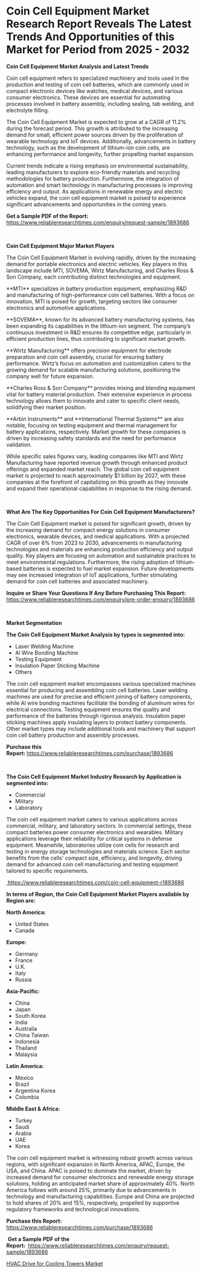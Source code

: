 <p><h1>Coin Cell Equipment Market Research Report Reveals The Latest Trends And Opportunities of this Market for Period from 2025 - 2032</h1></p><p><strong>Coin Cell Equipment Market Analysis and Latest Trends</strong></p>
<p><p>Coin cell equipment refers to specialized machinery and tools used in the production and testing of coin cell batteries, which are commonly used in compact electronic devices like watches, medical devices, and various consumer electronics. These devices are essential for automating processes involved in battery assembly, including sealing, tab welding, and electrolyte filling.</p><p>The Coin Cell Equipment Market is expected to grow at a CAGR of 11.2% during the forecast period. This growth is attributed to the increasing demand for small, efficient power sources driven by the proliferation of wearable technology and IoT devices. Additionally, advancements in battery technology, such as the development of lithium-ion coin cells, are enhancing performance and longevity, further propelling market expansion.</p><p>Current trends indicate a rising emphasis on environmental sustainability, leading manufacturers to explore eco-friendly materials and recycling methodologies for battery production. Furthermore, the integration of automation and smart technology in manufacturing processes is improving efficiency and output. As applications in renewable energy and electric vehicles expand, the coin cell equipment market is poised to experience significant advancements and opportunities in the coming years.</p></p>
<p><strong>Get a Sample PDF of the Report:&nbsp;</strong> <a href="https://www.reliableresearchtimes.com/enquiry/request-sample/1893686?utm_campaign=2002&utm_medium=2&utm_source=Github&utm_content=ia&utm_term=01032025&utm_id=coin-cell-equipment">https://www.reliableresearchtimes.com/enquiry/request-sample/1893686</a></p>
<p>&nbsp;</p>
<p><strong>Coin Cell Equipment Major Market Players</strong></p>
<p><p>The Coin Cell Equipment Market is evolving rapidly, driven by the increasing demand for portable electronics and electric vehicles. Key players in this landscape include MTI, SOVEMA, Wirtz Manufacturing, and Charles Ross & Son Company, each contributing distinct technologies and equipment.</p><p>**MTI** specializes in battery production equipment, emphasizing R&D and manufacturing of high-performance coin cell batteries. With a focus on innovation, MTI is poised for growth, targeting sectors like consumer electronics and automotive applications. </p><p>**SOVEMA**, known for its advanced battery manufacturing systems, has been expanding its capabilities in the lithium-ion segment. The company’s continuous investment in R&D ensures its competitive edge, particularly in efficient production lines, thus contributing to significant market growth.</p><p>**Wirtz Manufacturing** offers precision equipment for electrode preparation and coin cell assembly, crucial for ensuring battery performance. Wirtz’s focus on automation and customization caters to the growing demand for scalable manufacturing solutions, positioning the company well for future expansion.</p><p>**Charles Ross & Son Company** provides mixing and blending equipment vital for battery material production. Their extensive experience in process technology allows them to innovate and cater to specific client needs, solidifying their market position.</p><p>**Arbin Instruments** and **International Thermal Systems** are also notable, focusing on testing equipment and thermal management for battery applications, respectively. Market growth for these companies is driven by increasing safety standards and the need for performance validation.</p><p>While specific sales figures vary, leading companies like MTI and Wirtz Manufacturing have reported revenue growth through enhanced product offerings and expanded market reach. The global coin cell equipment market is projected to reach approximately $1 billion by 2027, with these companies at the forefront of capitalizing on this growth as they innovate and expand their operational capabilities in response to the rising demand.</p></p>
<p>&nbsp;</p>
<p><strong>What Are The Key Opportunities For Coin Cell Equipment Manufacturers?</strong></p>
<p><p>The Coin Cell Equipment market is poised for significant growth, driven by the increasing demand for compact energy solutions in consumer electronics, wearable devices, and medical applications. With a projected CAGR of over 6% from 2023 to 2030, advancements in manufacturing technologies and materials are enhancing production efficiency and output quality. Key players are focusing on automation and sustainable practices to meet environmental regulations. Furthermore, the rising adoption of lithium-based batteries is expected to fuel market expansion. Future developments may see increased integration of IoT applications, further stimulating demand for coin cell batteries and associated machinery.</p></p>
<p><strong>Inquire or Share Your Questions If Any Before Purchasing This Report:</strong> <a href="https://www.reliableresearchtimes.com/enquiry/pre-order-enquiry/1893686?utm_campaign=2002&utm_medium=2&utm_source=Github&utm_content=ia&utm_term=01032025&utm_id=coin-cell-equipment">https://www.reliableresearchtimes.com/enquiry/pre-order-enquiry/1893686</a></p>
<p>&nbsp;</p>
<p><strong>Market Segmentation</strong></p>
<p><strong>The Coin Cell Equipment Market Analysis by types is segmented into:</strong></p>
<p><ul><li>Laser Welding Machine</li><li>Al Wire Bonding Machine</li><li>Testing Equipment</li><li>Insulation Paper Sticking Machine</li><li>Others</li></ul></p>
<p><p>The coin cell equipment market encompasses various specialized machines essential for producing and assembling coin cell batteries. Laser welding machines are used for precise and efficient joining of battery components, while Al wire bonding machines facilitate the bonding of aluminum wires for electrical connections. Testing equipment ensures the quality and performance of the batteries through rigorous analysis. Insulation paper sticking machines apply insulating layers to protect battery components. Other market types may include additional tools and machinery that support coin cell battery production and assembly processes.</p></p>
<p><strong>Purchase this Report:&nbsp;</strong><a href="https://www.reliableresearchtimes.com/purchase/1893686?utm_campaign=2002&utm_medium=2&utm_source=Github&utm_content=ia&utm_term=01032025&utm_id=coin-cell-equipment">https://www.reliableresearchtimes.com/purchase/1893686</a></p>
<p>&nbsp;</p>
<p><strong>The Coin Cell Equipment Market Industry Research by Application is segmented into:</strong></p>
<p><ul><li>Commercial</li><li>Military</li><li>Laboratory</li></ul></p>
<p><p>The coin cell equipment market caters to various applications across commercial, military, and laboratory sectors. In commercial settings, these compact batteries power consumer electronics and wearables. Military applications leverage their reliability for critical systems in defense equipment. Meanwhile, laboratories utilize coin cells for research and testing in energy storage technologies and materials science. Each sector benefits from the cells' compact size, efficiency, and longevity, driving demand for advanced coin cell manufacturing and testing equipment tailored to specific requirements.</p></p>
<p><a href="https://www.reliableresearchtimes.com/coin-cell-equipment-r1893686?utm_campaign=2002&utm_medium=2&utm_source=Github&utm_content=ia&utm_term=01032025&utm_id=coin-cell-equipment">&nbsp;https://www.reliableresearchtimes.com/coin-cell-equipment-r1893686</a></p>
<p><strong>In terms of Region, the Coin Cell Equipment Market Players available by Region are:</strong></p>
<p>
    <p> <strong> North America: </strong>
        <ul>
            <li>United States</li>
            <li>Canada</li>
        </ul>
        </p> 
    <p> <strong> Europe: </strong>
        <ul>
            <li>Germany</li>
            <li>France</li>
            <li>U.K.</li>
            <li>Italy</li>
            <li>Russia</li>
        </ul>
        </p> 
    <p> <strong> Asia-Pacific: </strong>
        <ul>
            <li>China</li>
            <li>Japan</li>
            <li>South Korea</li>
            <li>India</li>
            <li>Australia</li>
            <li>China Taiwan</li>
            <li>Indonesia</li>
            <li>Thailand</li>
            <li>Malaysia</li>
        </ul>
        </p> 
    <p> <strong> Latin America: </strong>
        <ul>
            <li>Mexico</li>
            <li>Brazil</li>
            <li>Argentina Korea</li>
            <li>Colombia</li>
        </ul>
        </p> 
    <p> <strong> Middle East & Africa: </strong>
        <ul>
            <li>Turkey</li>
            <li>Saudi</li>
            <li>Arabia</li>
            <li>UAE</li>
            <li>Korea</li>
        </ul>
    </p>
    </p>
<p><p>The coin cell equipment market is witnessing robust growth across various regions, with significant expansion in North America, APAC, Europe, the USA, and China. APAC is poised to dominate the market, driven by increased demand for consumer electronics and renewable energy storage solutions, holding an anticipated market share of approximately 40%. North America follows with around 25%, primarily due to advancements in technology and manufacturing capabilities. Europe and China are projected to hold shares of 20% and 15%, respectively, propelled by supportive regulatory frameworks and technological innovations.</p></p>
<p><strong>Purchase this Report: </strong><a href="https://www.reliableresearchtimes.com/purchase/1893686?utm_campaign=2002&utm_medium=2&utm_source=Github&utm_content=ia&utm_term=01032025&utm_id=coin-cell-equipment">https://www.reliableresearchtimes.com/purchase/1893686</a></p>
<p>&nbsp;<strong>Get a Sample PDF of the Report:&nbsp;&nbsp;</strong><a href="https://www.reliableresearchtimes.com/enquiry/request-sample/1893686?utm_campaign=2002&utm_medium=2&utm_source=Github&utm_content=ia&utm_term=01032025&utm_id=coin-cell-equipment">https://www.reliableresearchtimes.com/enquiry/request-sample/1893686</a></p>
<p><strong></strong></p>
<p><p><a href="https://github.com/nathandecarvalho/Market-Research-Report-List-6/blob/main/hvac-drive-for-cooling-towers-market.md?utm_campaign=2002&utm_medium=2&utm_source=Github&utm_content=ia&utm_term=01032025&utm_id=coin-cell-equipment">HVAC Drive for Cooling Towers Market</a></p></p>